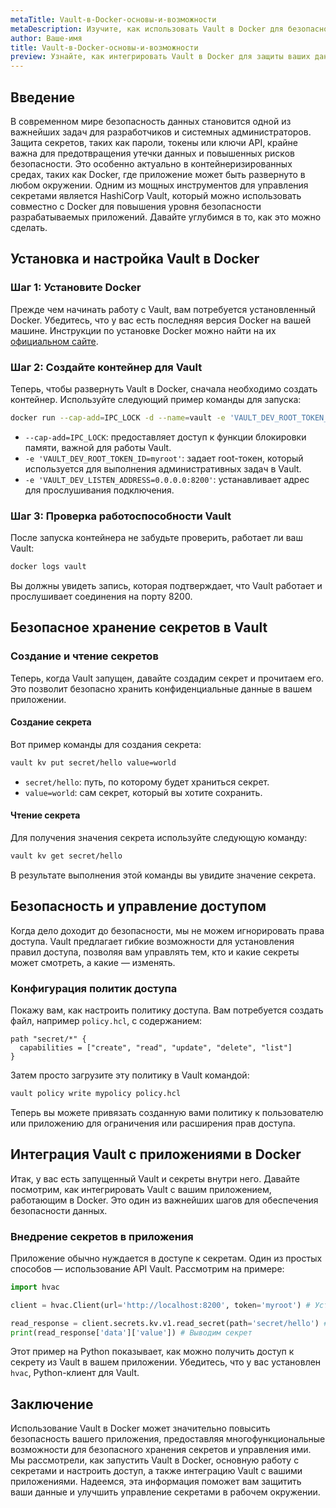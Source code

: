 ```yaml
---
metaTitle: Vault-в-Docker-основы-и-возможности
metaDescription: Изучите, как использовать Vault в Docker для безопасного хранения секретов, автоматизации развертывания и повышения безопасности приложений
author: Ваше-имя
title: Vault-в-Docker-основы-и-возможности
preview: Узнайте, как интегрировать Vault в Docker для защиты ваших данных и секретов с подробными примерами и рекомендациями по конфигурации
---
```


## Введение

В современном мире безопасность данных становится одной из важнейших задач для разработчиков и системных администраторов. Защита секретов, таких как пароли, токены или ключи API, крайне важна для предотвращения утечки данных и повышенных рисков безопасности. Это особенно актуально в контейнеризированных средах, таких как Docker, где приложение может быть развернуто в любом окружении. Одним из мощных инструментов для управления секретами является HashiCorp Vault, который можно использовать совместно с Docker для повышения уровня безопасности разрабатываемых приложений. Давайте углубимся в то, как это можно сделать.

## Установка и настройка Vault в Docker

### Шаг 1: Установите Docker

Прежде чем начинать работу с Vault, вам потребуется установленный Docker. Убедитесь, что у вас есть последняя версия Docker на вашей машине. Инструкции по установке Docker можно найти на их [официальном сайте](https://docs.docker.com/get-docker/).

### Шаг 2: Создайте контейнер для Vault

Теперь, чтобы развернуть Vault в Docker, сначала необходимо создать контейнер. Используйте следующий пример команды для запуска:

```bash
docker run --cap-add=IPC_LOCK -d --name=vault -e 'VAULT_DEV_ROOT_TOKEN_ID=myroot' -e 'VAULT_DEV_LISTEN_ADDRESS=0.0.0.0:8200' -p 8200:8200 vault
```

- `--cap-add=IPC_LOCK`: предоставляет доступ к функции блокировки памяти, важной для работы Vault.
- `-e 'VAULT_DEV_ROOT_TOKEN_ID=myroot'`: задает root-токен, который используется для выполнения административных задач в Vault.
- `-e 'VAULT_DEV_LISTEN_ADDRESS=0.0.0.0:8200'`: устанавливает адрес для прослушивания подключения.

### Шаг 3: Проверка работоспособности Vault

После запуска контейнера не забудьте проверить, работает ли ваш Vault:

```bash
docker logs vault
```

Вы должны увидеть запись, которая подтверждает, что Vault работает и прослушивает соединения на порту 8200.

## Безопасное хранение секретов в Vault

### Создание и чтение секретов

Теперь, когда Vault запущен, давайте создадим секрет и прочитаем его. Это позволит безопасно хранить конфиденциальные данные в вашем приложении.

#### Создание секрета

Вот пример команды для создания секрета:

```bash
vault kv put secret/hello value=world
```

- `secret/hello`: путь, по которому будет храниться секрет.
- `value=world`: сам секрет, который вы хотите сохранить.

#### Чтение секрета

Для получения значения секрета используйте следующую команду:

```bash
vault kv get secret/hello
```

В результате выполнения этой команды вы увидите значение секрета.

## Безопасность и управление доступом

Когда дело доходит до безопасности, мы не можем игнорировать права доступа. Vault предлагает гибкие возможности для установления правил доступа, позволяя вам управлять тем, кто и какие секреты может смотреть, а какие — изменять.

### Конфигурация политик доступа

Покажу вам, как настроить политику доступа. Вам потребуется создать файл, например `policy.hcl`, с содержанием:

```hcl
path "secret/*" {
  capabilities = ["create", "read", "update", "delete", "list"]
}
```

Затем просто загрузите эту политику в Vault командой:

```bash
vault policy write mypolicy policy.hcl
```

Теперь вы можете привязать созданную вами политику к пользователю или приложению для ограничения или расширения прав доступа.

## Интеграция Vault с приложениями в Docker

Итак, у вас есть запущенный Vault и секреты внутри него. Давайте посмотрим, как интегрировать Vault с вашим приложением, работающим в Docker. Это один из важнейших шагов для обеспечения безопасности данных.

### Внедрение секретов в приложения

Приложение обычно нуждается в доступе к секретам. Один из простых способов — использование API Vault. Рассмотрим на примере:

```python
import hvac

client = hvac.Client(url='http://localhost:8200', token='myroot') # Устанавливаем соединение с Vault

read_response = client.secrets.kv.v1.read_secret(path='secret/hello') # Запрашиваем секрет
print(read_response['data']['value']) # Выводим секрет
```

Этот пример на Python показывает, как можно получить доступ к секрету из Vault в вашем приложении. Убедитесь, что у вас установлен `hvac`, Python-клиент для Vault.

## Заключение

Использование Vault в Docker может значительно повысить безопасность вашего приложения, предоставляя многофункциональные возможности для безопасного хранения секретов и управления ими. Мы рассмотрели, как запустить Vault в Docker, основную работу с секретами и настроить доступ, а также интеграцию Vault с вашими приложениями. Надеемся, эта информация поможет вам защитить ваши данные и улучшить управление секретами в рабочем окружении.